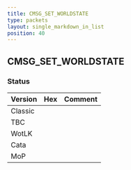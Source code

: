```yaml
---
title: CMSG_SET_WORLDSTATE
type: packets
layout: single_markdown_in_list
position: 40
---
```


## CMSG_SET_WORLDSTATE

### Status

Version | Hex | Comment
---------- | ---------- | ---------- 
Classic |  |  
TBC |  |  
WotLK |  |  
Cata |  |  
MoP |  |  
